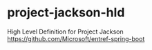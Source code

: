 # project-jackson-hld
High Level Definition for Project Jackson https://github.com/Microsoft/entref-spring-boot
